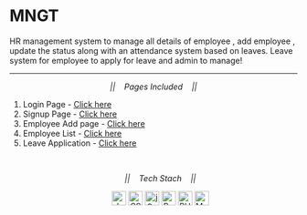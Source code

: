 # MNGT
HR management system to manage all details of employee , add employee , update the status  along with an attendance system based on leaves. Leave system for employee to apply for leave and admin to manage!
<hr>
<p align="center">
  <i>||&nbsp&nbsp&nbsp Pages Included &nbsp&nbsp&nbsp||</i>
  <p align="center">
 <ol>
   <li>Login Page - <a href="https://pick-a-bag.000webhostapp.com/index%20-%20Copy.php" title="Login page">Click here </a></li>
   <li>Signup Page - <a href="https://pick-a-bag.000webhostapp.com/signup.php" title="signup page">Click here </a></li> 
   <li>Employee Add page - <a href="https://pick-a-bag.000webhostapp.com/employee_add.php" title="Add page">Click here </a></li>
   <li>Employee List - <a href="https://pick-a-bag.000webhostapp.com/employee.php" title="List page">Click here </a></li>
   <li>Leave Application - <a href="https://pick-a-bag.000webhostapp.com/leave.php" title="Leave application">Click here </a></li>
 </p>

<br>
<p align="center">
  <i>||&nbsp&nbsp&nbsp Tech Stach &nbsp&nbsp&nbsp||</i>
<p align="center">
    <a href="https://developer.mozilla.org/en-US/docs/Web/JavaScript" title="JavaScript"><img src="https://github.com/tomchen/stack-icons/blob/master/logos/javascript.svg" alt="JavaScript" width="25px" height="25px"></a>
 <a href="https://www.w3.org/TR/CSS/" title="CSS3"><img src="https://github.com/tomchen/stack-icons/blob/master/logos/css-3.svg" alt="CSS3" width="25px" height="25px"></a>
 <a href="https://jquery.com/" title="jQuery"><img src="https://github.com/tomchen/stack-icons/blob/master/logos/jquery-icon.svg" alt="jQuery" width="25px" height="25px"></a>
 <a href="https://getbootstrap.com/" title="Bootstrap"><img src="https://github.com/tomchen/stack-icons/blob/master/logos/bootstrap.svg" alt="Bootstrap" width="25px" height="25px"></a>
 <a href="https://php.net/" title="PHP"><img src="https://github.com/tomchen/stack-icons/blob/master/logos/php.svg" alt="PHP" width="25px" height="25px"></a>
<a href="https://dev.mysql.com/" title="MySQL"><img src="https://github.com/tomchen/stack-icons/blob/master/logos/mysql.svg" alt="MySQL" width="25px" height="25px"></a>
</p>
